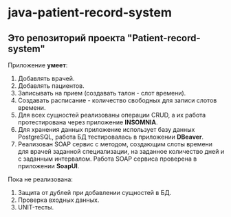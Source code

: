 # java-patient-record-system
## Это репозиторий проекта "Patient-record-system"

Приложение **умеет**:
1. Добавлять врачей.
2. Добавлять пациентов.
3. Записывать на прием (создавать талон - слот времени).
4. Создавать расписание - количество свободных для записи слотов времени.
5. Для всех сущностей реализованы операции CRUD, а их работа протестирована через приложение **INSOMNIA**.
6. Для хранения данных приложение использует базу данных PostgreSQL, работа БД тестировалась в приложении **DBeaver**.
7. Реализован SOAP сервис с методом, создающим слоты времени для врачей заданной специализации, на заданное количество
дней и с заданным интервалом. Работа SOAP сервиса проверена в приложении **SoapUI**.

Пока не реализована:
1. Защита от дублей при добавлении сущностей в БД.
2. Проверка входных данных.
2. UNIT-тесты.